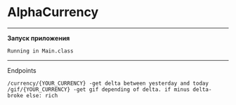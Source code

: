 # AlphaCurrency

___
**Запуск приложения**

```
Running in Main.class
```

___
Endpoints
```
/currency/{YOUR_CURRENCY} -get delta between yesterday and today
/gif/{YOUR_CURRENCY} -get gif depending of delta. if minus delta- broke else: rich
```